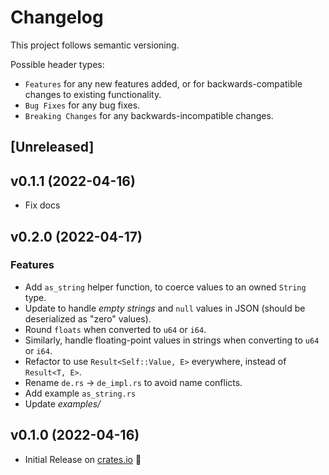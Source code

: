 # Changelog

This project follows semantic versioning.

Possible header types:

- `Features` for any new features added, or for backwards-compatible
  changes to existing functionality.
- `Bug Fixes` for any bug fixes.
- `Breaking Changes` for any backwards-incompatible changes.

## [Unreleased]
<!--
### Features
- Added a new struct `MyStruct` with the following methods:
  - `my_method()`
  - `other_method()`
-->

## v0.1.1 (2022-04-16)

- Fix docs

## v0.2.0 (2022-04-17)

### Features

- Add `as_string` helper function, to coerce values to an owned `String` type.
- Update to handle *empty strings* and `null` values in JSON (should be deserialized as "zero" values).
- Round `floats` when converted to `u64` or `i64`.
- Similarly, handle floating-point values in strings when converting to `u64` or `i64`.
- Refactor to use `Result<Self::Value, E>` everywhere, instead of `Result<T, E>`.
- Rename `de.rs` -> `de_impl.rs` to avoid name conflicts.
- Add example `as_string.rs`
- Update *examples/*

## v0.1.0 (2022-04-16)

- Initial Release on [crates.io] :tada:

[crates.io]: https://crates.io/crates/serde-this-or-that

